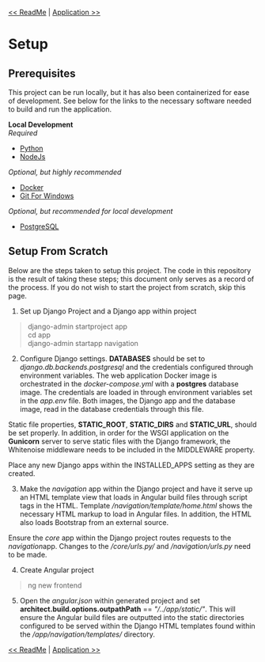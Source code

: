 [<< ReadMe](../README.md) | [Application >>](APPLICATION.md)

# Setup

## Prerequisites

This project can be run locally, but it has also been containerized for ease of development. See below for the links to the necessary software needed to build and run the application. 

<b>Local Development</b><br>
<i>Required</i>

- [Python](https://www.python.org/downloads/)
- [NodeJs](https://nodejs.org/en/download/)

<i>Optional, but highly recommended</i>

- [Docker](https://www.docker.com/products/docker-desktop)
- [Git For Windows](https://git-scm.com/download/win)

<i>Optional, but recommended for local development</i>

- [PostgreSQL](https://www.postgresql.org/download/)

## Setup From Scratch

Below are the steps taken to setup this project. The code in this repository is the result of taking these steps; this document only serves as a record of the process. If you do not wish to start the project from scratch, skip this page.

1. Set up Django Project and a Django app within project

> django-admin startproject app<br>
> cd app<br>
> django-admin startapp navigation<br>

2. Configure Django settings. <b>DATABASES</b> should be set to <i>django.db.backends.postgresql</i> and the credentials configured through environment variables. The web application Docker image is orchestrated in the <i>docker-compose.yml</i> with a <b>postgres</b> database image. The credentials are loaded in through environment variables set in the <i>app.env</i> file. Both images, the Django app and the database image, read in the database credentials through this file. 

Static file properties, <b>STATIC_ROOT</b>, <b>STATIC_DIRS</b> and <b>STATIC_URL</b>, should be set properly. In addition, in order for the WSGI application on the <b>Gunicorn</b> server to serve static files with the Django framework, the Whitenoise middleware needs to be included in the MIDDLEWARE property.

Place any new Django apps within the INSTALLED_APPS setting as they are created.

3. Make the <i>navigation</i> app within the Django project and have it serve up an HTML template view that loads in Angular build files through script tags in the HTML. Template <i>/navigation/template/home.html</i> shows the necessary HTML markup to load in Angular files. In addition, the HTML also loads Bootstrap from an external source. 

Ensure the <i>core</i> app within the Django project routes requests to the <i>navigation</i>app. Changes to the <i>/core/urls.py/</i> and <i>/navigation/urls.py</i> need to be made.

4. Create Angular project

> ng new frontend

5. Open the <i>angular.json</i> within generated project and set <b>architect.build.options.outpathPath</b> == <i>"/../app/static/"</i>. This will ensure the Angular build files are outputted into the static directories configured to be served within the Django HTML templates found within the <i>/app/navigation/templates/</i> directory.

[<< ReadMe](../README.md) | [Application >>](APPLICATION.md)